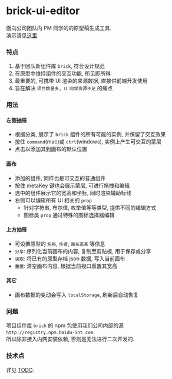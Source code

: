 # brick-ui-editor

面向公司团队内 PM 同学的的原型稿生成工具.  
演示请见[这里](https://youknowznm.github.io/demos/brick-ui-editor/).

### 特点

1. 基于团队新组件库 `brick`, 符合设计规范
2. 在原型中维持组件的交互功能, 所见即所得
3. 最重要的, 可携带 UI 渲染的来源数据, 直接供前端开发使用
4. 旨在解决 `项目数量多, U 同学资源不足` 的痛点

### 用法
  
#### 左侧抽屉

- 根据分类, 展示了 `brick` 组件的所有可能的实例, 并保留了交互效果
- 按住 `command`(mac)或 `ctrl`(windows), 实例上产生可交互的蒙层
- 点击以添加其到画布的默认位置

#### 画布

- 添加的组件, 同样也是可交互的普通组件 
- 按住 metaKey 键也会展示蒙层, 可进行拖拽和编辑
- 选中的组件展示它的宽高和坐标, 同时渲染辅助标线
- 右侧可以编辑所有 UI 相关的 `prop`
  - 针对字符串, 布尔值, 枚举值等等类型, 提供不同的编辑方式
  - 图标类 `prop` 通过特殊的图标选择器编辑

#### 上方抽屉

- 可设置原型的 `名称`, `作者`, `画布宽高` 等信息
- `分享`: 序列化当前画布的内容, 复制至剪贴板, 用于保存或分享
- `读取`: 将已有的原型存档 json 数据, 写入当前画布
- `重置`: 清空画布内容, 根据当前视口重置其宽高

#### 其它

- 画布数据的变动会写入 `localStorage`, 刷新后自动恢复

### 问题

项目组件库 `brick` 的 npm 包使用我们公司内部的源 `http://registry.npm.baidu-int.com`.  
所以除非接入内网安装依赖, 否则是无法进行二次开发的.

### 技术点

详见 [TODO]().
